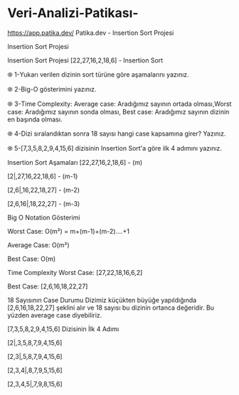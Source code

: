 # Veri-Analizi-Patikası-
https://app.patika.dev/
Patika.dev - Insertion Sort Projesi

Insertion Sort Projesi

Insertion Sort Projesi
[22,27,16,2,18,6] - Insertion Sort

֎ 1-Yukarı verilen dizinin sort türüne göre aşamalarını yazınız.

֎ 2-Big-O gösterimini yazınız.

֎ 3-Time Complexity: Average case: Aradığımız sayının ortada olması,Worst case: Aradığımız sayının sonda olması, Best case: Aradığımız sayının dizinin en başında olması.

֎ 4-Dizi sıralandıktan sonra 18 sayısı hangi case kapsamına girer? Yazınız.

֎ 5-[7,3,5,8,2,9,4,15,6] dizisinin Insertion Sort'a göre ilk 4 adımını yazınız.

Insertion Sort Aşamaları
[22,27,16,2,18,6] - (m)

[2|,27,16,22,18,6] - (m-1)

[2,6|,16,22,18,27] - (m-2)

[2,6,16|,18,22,27] - (m-3)

Big O Notation Gösterimi

Worst Case: O(m²) = m+(m-1)+(m-2)....+1

Average Case: O(m²)

Best Case: O(m)

Time Complexity
Worst Case: [27,22,18,16,6,2]

Best Case: [2,6,16,18,22,27]

18 Sayısının Case Durumu
Dizimiz küçükten büyüğe yapıldığında [2,6,16,18,22,27] şeklini alır ve 18 sayısı bu dizinin ortanca değeridir. Bu yüzden average case diyebiliriz.

[7,3,5,8,2,9,4,15,6] Dizisinin İlk 4 Adımı

[2|,3,5,8,7,9,4,15,6]

[2,3|,5,8,7,9,4,15,6]

[2,3,4|,8,7,9,5,15,6]

[2,3,4,5|,7,9,8,15,6]
